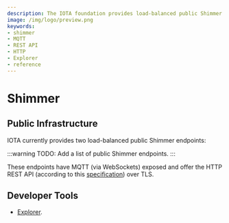 ```yaml
---
description: The IOTA foundation provides load-balanced public Shimmer endpoints where MQTT and the HTTP REST API are enabled. 
image: /img/logo/preview.png
keywords:
- shimmer
- MQTT
- REST API
- HTTP
- Explorer
- reference
---
```

# Shimmer

## Public Infrastructure

IOTA currently provides two load-balanced public Shimmer endpoints:

:::warning
TODO: Add a list of public Shimmer endpoints.
:::

These endpoints have MQTT (via WebSockets) exposed and offer the HTTP REST API (according to this [specification](https://studio.asyncapi.com/?url=https://raw.githubusercontent.com/iotaledger/tips/stardust-event-api/tips/TIP-0028/event-api.yml))
over TLS.

## Developer Tools

- [Explorer](https://explorer.iota.org/shimmer).

